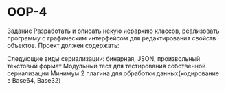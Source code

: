 # OOP-4

Задание
Разработать и описать некую иерархию классов, реализовать программу с графическим интерфейсом для редактирования свойств объектов. Проект должен содержать:

Следующие виды сериализации: бинарная, JSON, произвольный текстовый формат
Модульный тест для тестирования собственной сериализации
Минимум 2 плагина для обработки данных(кодирование в Base64, Base32)
